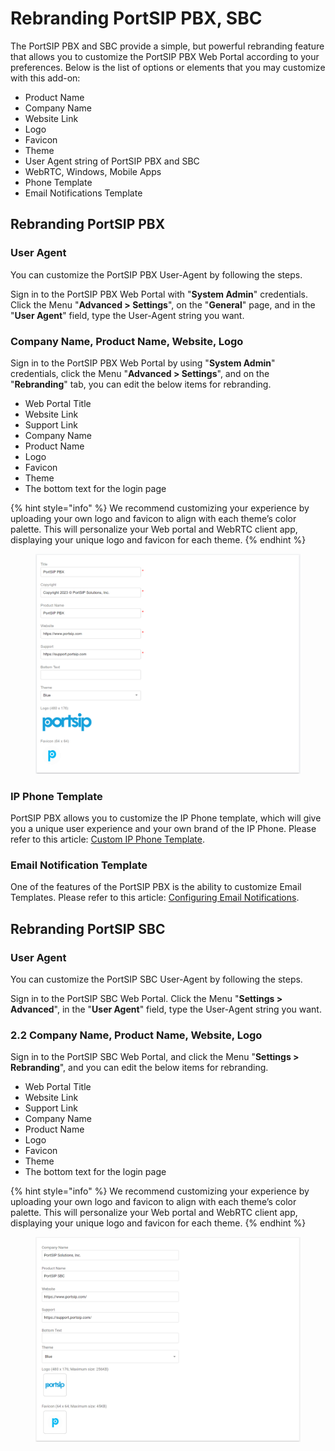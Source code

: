 # Rebranding PortSIP PBX, SBC

The PortSIP PBX and SBC provide a simple, but powerful rebranding feature that allows you to customize the PortSIP PBX Web Portal according to your preferences. Below is the list of options or elements that you may customize with this add-on:

* Product Name
* Company Name
* Website Link
* Logo
* Favicon
* Theme
* User Agent string of PortSIP PBX and SBC
* WebRTC, Windows, Mobile Apps
* Phone Template
* Email Notifications Template

## Rebranding PortSIP PBX

### User Agent

You can customize the PortSIP PBX User-Agent by following the steps.

Sign in to the PortSIP PBX Web Portal with "**System Admin**" credentials. Click the Menu "**Advanced > Settings**", on the "**General**" page, and in the "**User Agent**" field, type the User-Agent string you want.

### Company Name, Product Name, Website, Logo

Sign in to the PortSIP PBX Web Portal by using "**System Admin**" credentials, click the Menu "**Advanced > Settings**", and on the "**Rebranding**" tab, you can edit the below items for rebranding.

* Web Portal Title
* Website Link
* Support Link
* Company Name
* Product Name
* Logo
* Favicon
* Theme
* The bottom text for the login page

{% hint style="info" %}
We recommend customizing your experience by uploading your own logo and favicon to align with each theme’s color palette. This will personalize your Web portal and WebRTC client app, displaying your unique logo and favicon for each theme.
{% endhint %}

<figure><img src="../../.gitbook/assets/pbx_rebranding.png" alt=""><figcaption></figcaption></figure>

### IP Phone Template

PortSIP PBX allows you to customize the IP Phone template, which will give you a unique user experience and your own brand of the IP Phone. Please refer to this article: [Custom IP Phone Template](4-phone-device-management/custom-ip-phone-template.md).

### Email Notification Template

One of the features of the PortSIP PBX is the ability to customize Email Templates. Please refer to this article: [Configuring Email Notifications](31-configuring-email-notifications.md#custom-email-notification-template).

## Rebranding PortSIP SBC

### User Agent

You can customize the PortSIP SBC User-Agent by following the steps.

Sign in to the PortSIP SBC Web Portal. Click the Menu "**Settings > Advanced**", in the "**User Agent**" field, type the User-Agent string you want.

### 2.2 Company Name, Product Name, Website, Logo

Sign in to the PortSIP SBC Web Portal, and click the Menu "**Settings > Rebranding**", and you can edit the below items for rebranding.

* Web Portal Title
* Website Link
* Support Link
* Company Name
* Product Name
* Logo
* Favicon
* Theme
* The bottom text for the login page

{% hint style="info" %}
We recommend customizing your experience by uploading your own logo and favicon to align with each theme’s color palette. This will personalize your Web portal and WebRTC client app, displaying your unique logo and favicon for each theme.
{% endhint %}

<figure><img src="../../.gitbook/assets/sbc_rebranding (1).png" alt=""><figcaption></figcaption></figure>

